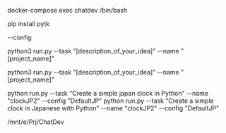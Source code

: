 docker-compose exec chatdev /bin/bash

pip install pytk

--config

python3 run.py --task "[description_of_your_idea]" --name "[project_name]"

python3 run.py --task "[description_of_your_idea]" --name "[project_name]"

python run.py --task "Create a simple japan clock in Python" --name "clockJP2" --config "DefaultJP"
python run.py --task "Create a simple clock in Japanese with Python" --name "clockJP2" --config "DefaultJP"

/mnt/e/Prj/ChatDev

